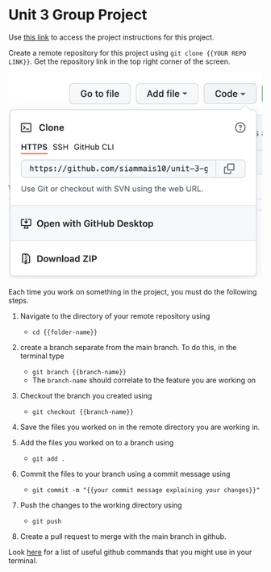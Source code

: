 # Unit 3 Group Project

Use [this link](https://docs.google.com/document/d/11AYaHCLAfhhfhOGxrnmfAlDYGFhdiL_8Jtmziaxilo4/copy) to access the project instructions for this project.

Create a remote repository for this project using `git clone {{YOUR REPO LINK}}`. Get the repository link in the top right corner of the screen.

<p align="center">
<img src="/repolink1.png" alt="repo link">
</p>

Each time you work on something in the project, you must do the following steps.

1. Navigate to the directory of your remote repository using
    - `cd {{folder-name}}`
2. create a branch separate from the main branch. To do this, in the terminal type
    - `git branch {{branch-name}}`
    - The `branch-name` should correlate to the feature you are working on

3. Checkout the branch you created using
    - `git checkout {{branch-name}}`
4. Save the files you worked on in the remote directory you are working in.
5. Add the files you worked on to a branch using
    - `git add .`
6. Commit the files to your branch using a commit message using
    - `git commit -m "{{your commit message explaining your changes}}"`
7. Push the changes to the working directory using
    - `git push`
8. Create a pull request to merge with the main branch in github.


Look [here](https://confluence.atlassian.com/bitbucketserver/basic-git-commands-776639767.html) for a list of useful github commands that you might use in your terminal.
